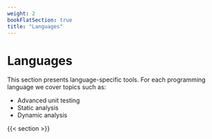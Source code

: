 ```yaml
---
weight: 2
bookFlatSection: true
title: "Languages"
---
```


# Languages

This section presents language-specific tools. For each programming language we cover topics such as:

- Advanced unit testing
- Static analysis
- Dynamic analysis


{{< section >}}
